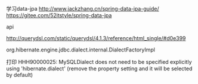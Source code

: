 学习data-jpa
http://www.jackzhang.cn/spring-data-jpa-guide/
https://gitee.com/52itstyle/spring-data-jpa

api

http://querydsl.com/static/querydsl/4.1.3/reference/html_single/#d0e399


org.hibernate.engine.jdbc.dialect.internal.DialectFactoryImpl

打印 HHH90000025: MySQLDialect does not need to be specified explicitly using 'hibernate.dialect' (remove the property setting and it will be selected by default)